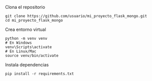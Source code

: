 Clona el repositorio
```
git clone https://github.com/usuario/mi_proyecto_flask_mongo.git
cd mi_proyecto_flask_mongo
```
Crea entorno virtual
```
python -m venv venv
# En Windows
venv\Scripts\activate
# En Linux/Mac
source venv/bin/activate
```
Instala dependencias
```
pip install -r requirements.txt
```
